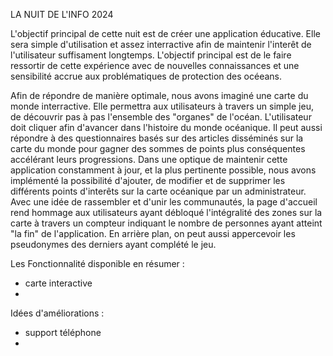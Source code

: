 LA NUIT DE L'INFO 2024

L'objectif principal de cette nuit est de créer une application éducative. Elle sera simple d'utilisation et assez interractive afin de maintenir l'interêt de l'utilisateur suffisament longtemps. L'objectif principal est de le faire ressortir de cette expérience avec de nouvelles connaissances et une sensibilité accrue aux problématiques de protection des océeans.

Afin de répondre de manière optimale, nous avons imaginé une carte du monde interractive. Elle permettra aux utilisateurs à travers un simple jeu, de découvrir pas à pas l'ensemble des "organes" de l'océan. 
L'utilisateur doit cliquer afin d'avancer dans l'histoire du monde océanique. Il peut aussi répondre à des questionnaires basés sur des articles disséminés sur la carte du monde pour gagner des sommes de points plus conséquentes accélérant leurs progressions.
Dans une optique de maintenir cette application constamment à jour, et la plus pertinente possible, nous avons implémenté la possibilité d'ajouter, de modifier et de supprimer les différents points d'interêts sur la carte océanique par un administrateur.
Avec une idée de rassembler et d'unir les communautés, la page d'accueil rend hommage aux utilisateurs ayant débloqué l'intégralité des zones sur la carte à travers un compteur indiquant le nombre de personnes ayant atteint "la fin" de l'application. En arrière plan, on peut aussi appercevoir les pseudonymes des derniers ayant complété le jeu.

Les Fonctionnalité disponible en résumer :
- carte interactive
- 

Idées d'améliorations : 
- support téléphone
- 
